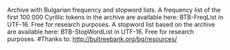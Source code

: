 Archive with Bulgarian frequency and stopword lists.
A frequency list of the first 100 000 Cyrillic tokens in the archive are available here: BTB-FreqList in UTF-16. Free for research purposes. A stopword list based on the archive are available here: BTB-StopWordList in UTF-16. Free for research purposes.
#Thanks to: http://bultreebank.org/bg/resources/
